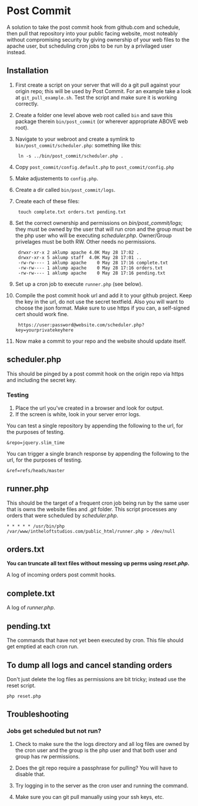 # Post Commit
A solution to take the post commit hook from github.com and schedule, then pull that repository into your public facing website, most noteably without compromising security by giving ownership of your web files to the apache user, but scheduling cron jobs to be run by a privilaged user instead.

## Installation
1. First create a script on your server that will do a git pull against your origin repo; this will be used by Post Commit.  For an example take a look at `git_pull_example.sh`.  Test the script and make sure it is working correctly.
1. Create a folder one level above web root called `bin` and save this package therein `bin/post_commit` (or wherever appropriate ABOVE web root).
1. Navigate to your webroot and create a symlink to `bin/post_commit/scheduler.php`: something like this:

        ln -s ../bin/post_commit/scheduler.php .

1. Copy `post_commit/config.default.php` to `post_commit/config.php`
1. Make adjustements to `config.php`.
1. Create a dir called `bin/post_commit/logs`.
1. Create each of these files:

        touch complete.txt orders.txt pending.txt

1. Set the correct ownership and permissions on _bin/post_commit/logs_; they must be owned by the user that will run cron and the group must be the php user who will be executing _scheduler.php_.  Owner/Group privelages must be both RW.  Other needs no permissions.

        drwxr-xr-x 2 aklump apache 4.0K May 28 17:02 .
        drwxr-xr-x 5 aklump staff  4.0K May 28 17:01 ..
        -rw-rw---- 1 aklump apache    0 May 28 17:16 complete.txt
        -rw-rw---- 1 aklump apache    0 May 28 17:16 orders.txt
        -rw-rw---- 1 aklump apache    0 May 28 17:16 pending.txt      

1. Set up a cron job to execute `runner.php` (see below).
1. Compile the post commit hook url and add it to your github project.  Keep the key in the url, do not use the secret textfield.  Also you will want to choose the json format.  Make sure to use https if you can, a self-signed cert should work fine.

        https://user:password@website.com/scheduler.php?key=yourprivatekeyhere

1. Now make a commit to your repo and the website should update itself.
    
## scheduler.php

This should be pinged by a post commit hook on the origin repo via https and including the secret key.

### Testing
1. Place the url you've created in a browser and look for output.
2. If the screen is white, look in your server error logs.

You can test a single repository by appending the following to the url, for the purposes of testing.

    &repo=jquery.slim_time

You can trigger a single branch response by appending the following to the url, for the purposes of testing.

    &ref=refs/heads/master
    

## runner.php

This should be the target of a frequent cron job being run by the same user that is owns the website files and _.git_ folder.  This script processes any orders that were scheduled by _scheduler.php_.

    * * * * * /usr/bin/php /var/www/intheloftstudios.com/public_html/runner.php > /dev/null
    
## orders.txt

**You can truncate all text files without messing up perms using _reset.php_.**

A log of incoming orders post commit hooks.

## complete.txt

A log of _runner.php_.

## pending.txt

The commands that have not yet been executed by cron.  This file should get emptied at each cron run.

## To dump all logs and cancel standing orders
Don't just delete the log files as permissions are bit tricky; instead use the reset script.

    php reset.php

## Troubleshooting

### Jobs get scheduled but not run?
1. Check to make sure the the logs directory and all log files are owned by the cron user and the group is the php user and that both user and group has rw permissions.

1. Does the git repo require a passphrase for pulling?  You will have to disable that.

1. Try logging in to the server as the cron user and running the command.

1. Make sure you can git pull manually using your ssh keys, etc.

